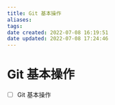 ```yaml
---
title: Git 基本操作
aliases: 
tags: 
date created: 2022-07-08 16:19:51
date updated: 2022-07-08 17:24:46
---
```


# Git 基本操作

 - [ ] Git 基本操作
